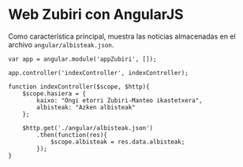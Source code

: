 # Web Zubiri con AngularJS

Como característica principal, muestra las noticias almacenadas en el archivo `angular/albisteak.json`.

```
var app = angular.module('appZubiri', []);

app.controller('indexController', indexController);

function indexController($scope, $http){
    $scope.hasiera = {
        kaixo: "Ongi etorri Zubiri-Manteo ikastetxera",
        albisteak: "Azken albisteak"
    };
    
    $http.get('./angular/albisteak.json')
        .then(function(res){
            $scope.albisteak = res.data.albisteak;
        });
}
```
